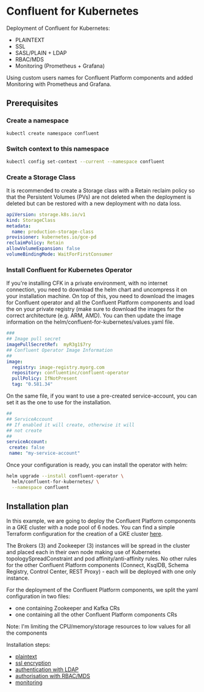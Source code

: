 # Confluent for Kubernetes

Deployment of Confluent for Kubernetes:
- PLAINTEXT
- SSL 
- SASL/PLAIN + LDAP 
- RBAC/MDS
- Monitoring (Prometheus + Grafana)

Using custom users names for Confluent Platform components and added Monitoring with Prometheus and Grafana.

## Prerequisites

### Create a namespace

```sh
kubectl create namespace confluent
```

### Switch context to this namespace

```sh
kubectl config set-context --current --namespace confluent
```

### Create a Storage Class

It is recommended to create a Storage class with a Retain reclaim policy so that the Persistent Volumes (PVs) are not deleted when the deployment is deleted but can be restored with a new deployment with no data loss.

```yaml
apiVersion: storage.k8s.io/v1
kind: StorageClass
metadata:
  name: production-storage-class
provisioner: kubernetes.io/gce-pd
reclaimPolicy: Retain
allowVolumeExpansion: false
volumeBindingMode: WaitForFirstConsumer
```

### Install Confluent for Kubernetes Operator

If you're installing CFK in a private environment, with no internet connection, you need to download the helm chart and uncompress it on your installation machine. On top of this, you need to download the images for Confluent operator and all the Confluent Platform components and load the on your private registry (make sure to download the images for the correct architecture (e.g. ARM, AMD). You can then update the image information on the helm/confluent-for-kubernetes/values.yaml file.

```yaml
###
## Image pull secret
imagePullSecretRef:  myR3g1$7ry
## Confluent Operator Image Information
##
image:
  registry: image-registry.myorg.com
  repository: confluentinc/confluent-operator
  pullPolicy: IfNotPresent
  tag: "0.581.34"

```

 On the same file, if you want to use a pre-created service-account, you can set it as the one to use for the installation. 
 
 ```yaml
##
## ServiceAccount
## If enabled it will create, otherwise it will
## not create
##
serviceAccount:
  create: false
  name: "my-service-account"

 ```
 
 Once your configuration is ready, you can install the operator with helm: 

```sh
helm upgrade --install confluent-operator \
  helm/confluent-for-kubernetes/ \
  --namespace confluent
```

## Installation plan

In this example, we are going to deploy the Confluent Platform components in a GKE cluster with a node pool of 6 nodes. 
You can find a simple Terraform configuration for the creation of a GKE cluster [here](https://github.com/albefaedda/cc-hybrid-architecture-exercise/tree/main/gke-cluster-terraform).

The Brokers (3) and Zookeeper (3) instances will be spread in the cluster and placed each in their own node making use of Kubernetes topologySpreadConstraint and pod affinity/anti-affinity rules. 
No other rules for the other Confluent Platform components (Connect, KsqlDB, Schema Registry, Control Center, REST Proxy) - each will be deployed with one only instance.

For the deployment of the Confluent Platform components, we split the yaml configuration in two files:
- one containing Zookeeper and Kafka CRs
- one containing all the other Confluent Platform components CRs

Note: I'm limiting the CPU/memory/storage resources to low values for all the components

Installation steps:
- [plaintext](plaintext/README.md)
- [ssl encryption](ssl/README.md)
- [authentication with LDAP](authn-with-ldap/README.md)
- [authorisation with RBAC/MDS](authz-rbac-mds/README.md)
- [monitoring](monitoring/README.md)